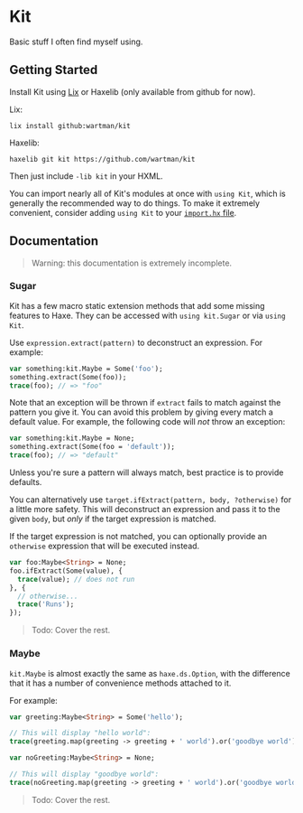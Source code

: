 Kit
===

Basic stuff I often find myself using.



Getting Started
---------------

Install Kit using [Lix](https://github.com/lix-pm/lix.client) or Haxelib (only available from github for now).

Lix:
```
lix install github:wartman/kit
```

Haxelib:
```
haxelib git kit https://github.com/wartman/kit
```

Then just include `-lib kit` in your HXML.

You can import nearly all of Kit's modules at once with `using Kit`, which is generally the recommended way to do things. To make it extremely convenient, consider adding `using Kit` to your [`import.hx` file](https://haxe.org/manual/type-system-import-defaults.html).

Documentation
-------------

> Warning: this documentation is extremely incomplete.

### Sugar

Kit has a few macro static extension methods that add some missing features to Haxe. They can be accessed with `using kit.Sugar` or via `using Kit`.

Use `expression.extract(pattern)` to deconstruct an expression. For example:

```haxe
var something:kit.Maybe = Some('foo');
something.extract(Some(foo));
trace(foo); // => "foo"
```

Note that an exception will be thrown if `extract` fails to match against the pattern you give it. You can avoid this problem by giving every match a default value. For example, the following code will *not* throw an exception:

```haxe
var something:kit.Maybe = None;
something.extract(Some(foo = 'default'));
trace(foo); // => "default"
```

Unless you're sure a pattern will always match, best practice is to provide defaults.

You can alternatively use `target.ifExtract(pattern, body, ?otherwise)` for a little more safety. This will deconstruct an expression and pass it to the given `body`, but *only* if the target expression is matched.

If the target expression is not matched, you can optionally provide an `otherwise` expression that will be executed instead.

```haxe
var foo:Maybe<String> = None;
foo.ifExtract(Some(value), {
  trace(value); // does not run
}, {
  // otherwise...
  trace('Runs');
});
```

> Todo: Cover the rest.

### Maybe

`kit.Maybe` is almost exactly the same as `haxe.ds.Option`, with the difference that it has a number of convenience methods attached to it.

For example:

```haxe
var greeting:Maybe<String> = Some('hello');

// This will display "hello world":
trace(greeting.map(greeting -> greeting + ' world').or('goodbye world'));

var noGreeting:Maybe<String> = None;

// This will display "goodbye world":
trace(noGreeting.map(greeting -> greeting + ' world').or('goodbye world'));
```

> Todo: Cover the rest.

